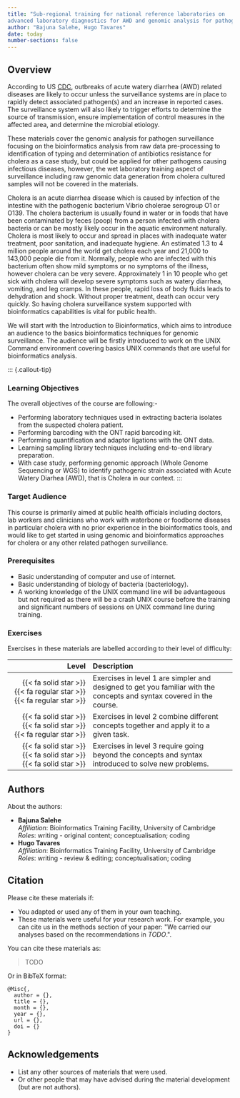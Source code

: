 ```yaml
---
title: "Sub-regional training for national reference laboratories on
advanced laboratory diagnostics for AWD and genomic analysis for pathogen surveillance"
author: "Bajuna Salehe, Hugo Tavares"
date: today
number-sections: false
---
```


## Overview 

According to US [CDC](https://www.cdc.gov/), outbreaks of acute watery diarrhea (AWD) related diseases are likely to occur unless the surveillance systems are in place to rapidly detect associated pathogen(s) and an increase in reported cases. The surveillance system will also likely to trigger efforts to determine the source of transmission, ensure implementation of control measures in the affected area, and determine the microbial etiology.

These materials cover the genomic analysis for pathogen surveillance focusing on the bioinformatics analysis from raw data pre-processing to identification of typing and determination of antibiotics resistance for cholera as a case study, but could be applied for other pathogens causing infectious diseases, however, the wet laboratory training aspect of surveillance including raw genomic data generation from cholera cultured samples will not be covered in the materials. 

Cholera is an acute diarrhea disease which is caused by infection of the intestine with the pathogenic bacterium Vibrio cholerae serogroup O1 or O139. The cholera bacterium is usually found in water or in foods that have been contaminated by feces (poop) from a person infected with cholera bacteria or can be mostly likely occur in the aquatic environment naturally. Cholera is most likely to occur and spread in places with inadequate water treatment, poor sanitation, and inadequate hygiene. An estimated 1.3 to 4 million people around the world get cholera each year and 21,000 to 143,000 people die from it. Normally, people who are infected with this bacterium often show mild symptoms or no symptoms of the illness, however cholera can be very severe. Approximately 1 in 10 people who get sick with cholera will develop severe symptoms such as watery diarrhea, vomiting, and leg cramps. In these people, rapid loss of body fluids leads to dehydration and shock. Without proper treatment, death can occur very quickly. So having cholera surveillance system supported with bioinformatics capabilities is vital for public health.

We will start with the Introduction to Bioinformatics, which aims to introduce an audience to the basics bioinformatics techniques for genomic surveillance. The audience will be firstly introduced to work on the UNIX Command environment covering basics UNIX commands that are useful for bioinformatics analysis.

::: {.callout-tip}
### Learning Objectives

The overall objectives of the course are following:-

- Performing laboratory techniques used in extracting bacteria isolates from the suspected cholera patient.
- Performing barcoding with the ONT rapid barcoding kit.
- Performing quantification and adaptor ligations with the ONT data.
- Learning sampling library techniques including end-to-end library preparation.
- With case study, performing genomic approach (Whole Genome Sequencing or WGS) to identify pathogenic strain associated with Acute Watery Diarhea (AWD), that is Cholera in our context.
:::

### Target Audience

This course is primarily aimed at public health officials including doctors, lab workers and clinicians who work with waterbone or foodborne diseases in particular cholera with no prior experience in the bioinformatics tools, and would like to get started in using genomic and bioinformatics approaches for cholera or any other related pathogen surveillance.

### Prerequisites

- Basic understanding of computer and use of internet.
- Basic understanding of biology of bacteria (bacteriology).
- A working knowledge of the UNIX command line will be advantageous but not required as there will be a crash UNIX course before the training and significant numbers of sessions on UNIX command line during training.

<!-- Training Developer note: comment the following section out if you did not assign levels to your exercises -->
### Exercises

Exercises in these materials are labelled according to their level of difficulty:

| Level | Description |
| ----: | :---------- |
| {{< fa solid star >}} {{< fa regular star >}} {{< fa regular star >}} | Exercises in level 1 are simpler and designed to get you familiar with the concepts and syntax covered in the course. |
| {{< fa solid star >}} {{< fa solid star >}} {{< fa regular star >}} | Exercises in level 2 combine different concepts together and apply it to a given task. |
| {{< fa solid star >}} {{< fa solid star >}} {{< fa solid star >}} | Exercises in level 3 require going beyond the concepts and syntax introduced to solve new problems. |


## Authors
<!-- 
The listing below shows an example of how you can give more details about yourself.
These examples include icons with links to GitHub and Orcid. 
-->

About the authors:

- **Bajuna Salehe**
  <a href="https://github.com/bsalehe" target="_blank"><i class="fa-brands fa-github" style="color:#4078c0"></i></a>  
  _Affiliation_: Bioinformatics Training Facility, University of Cambridge  
  _Roles_: writing - original content; conceptualisation; coding
- **Hugo Tavares**
  <a href="https://orcid.org/0000-0001-9373-2726" target="_blank"><i class="fa-brands fa-orcid" style="color:#a6ce39"></i></a> 
  <a href="https://github.com/tavareshugo" target="_blank"><i class="fa-brands fa-github" style="color:#4078c0"></i></a>  
  _Affiliation_: Bioinformatics Training Facility, University of Cambridge  
  _Roles_: writing - review & editing; conceptualisation; coding


## Citation

<!-- We can do this at the end -->

Please cite these materials if:

- You adapted or used any of them in your own teaching.
- These materials were useful for your research work. For example, you can cite us in the methods section of your paper: "We carried our analyses based on the recommendations in _TODO_.".

You can cite these materials as:

> TODO

Or in BibTeX format:

```
@Misc{,
  author = {},
  title = {},
  month = {},
  year = {},
  url = {},
  doi = {}
}
```


## Acknowledgements

<!-- if there are no acknowledgements we can delete this section -->

- List any other sources of materials that were used.
- Or other people that may have advised during the material development (but are not authors).
